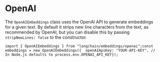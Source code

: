 OpenAI
======

The `OpenAIEmbeddings` class uses the OpenAI API to generate embeddings for a given text. By default it strips new line characters from the text, as recommended by OpenAI, but you can disable this by passing `stripNewLines: false` to the constructor.

    import { OpenAIEmbeddings } from "langchain/embeddings/openai";const embeddings = new OpenAIEmbeddings({  openAIApiKey: "YOUR-API-KEY", // In Node.js defaults to process.env.OPENAI_API_KEY});